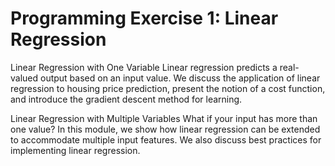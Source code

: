 # Programming Exercise 1: Linear Regression

Linear Regression with One Variable
Linear regression predicts a real-valued output based on an input value. We discuss the application of linear regression to housing price prediction, present the notion of a cost function, and introduce the gradient descent method for learning. 

Linear Regression with Multiple Variables
What if your input has more than one value? In this module, we show how linear regression can be extended to accommodate multiple input features. We also discuss best practices for implementing linear regression. 